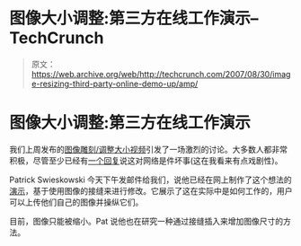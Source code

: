 # 图像大小调整:第三方在线工作演示–TechCrunch

> 原文：<https://web.archive.org/web/http://techcrunch.com/2007/08/30/image-resizing-third-party-online-demo-up/amp/>

# 图像大小调整:第三方在线工作演示

我们上周发布的[图像雕刻/调整大小视频](https://web.archive.org/web/20160613203049/http://www.techcrunch.com/2007/08/27/i-want-this-in-photoshop-immediately/)引发了一场激烈的讨论。大多数人都非常积极，尽管至少已经有[一个回复](https://web.archive.org/web/20160613203049/http://go2web2.blogspot.com/2007/08/tempest-in-teacup.html)说这对网络是件坏事(这在我看来有点戏剧性)。

Patrick Swieskowski 今天下午发邮件给我们，说他已经在网上制作了这个想法的[演示](https://web.archive.org/web/20160613203049/http://swieskowski.net/carve/)，基于使用图像的接缝来进行修改。它展示了这在实际中是如何工作的，用户可以上传他们自己的图像并操纵它们。

目前，图像只能被缩小。Pat 说他也在研究一种通过接缝插入来增加图像尺寸的方法。

[](https://web.archive.org/web/20160613203049/http://swieskowski.net/carve/)